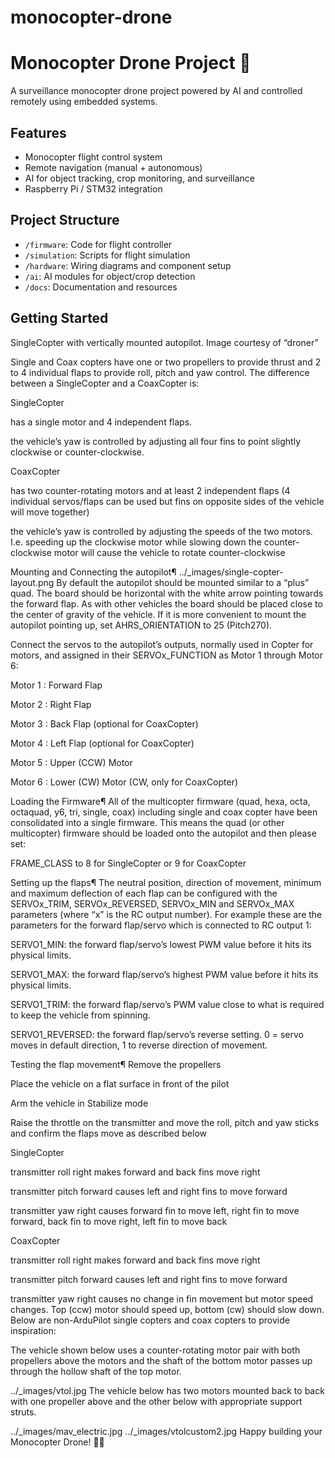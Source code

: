 ﻿# monocopter-drone
# Monocopter Drone Project 🚁

A surveillance monocopter drone project powered by AI and controlled remotely using embedded systems.

## Features
- Monocopter flight control system
- Remote navigation (manual + autonomous)
- AI for object tracking, crop monitoring, and surveillance
- Raspberry Pi / STM32 integration

## Project Structure
- `/firmware`: Code for flight controller
- `/simulation`: Scripts for flight simulation
- `/hardware`: Wiring diagrams and component setup
- `/ai`: AI modules for object/crop detection
- `/docs`: Documentation and resources

## Getting Started

SingleCopter with vertically mounted autopilot. Image courtesy of “droner”

Single and Coax copters have one or two propellers to provide thrust and 2 to 4 individual flaps to provide roll, pitch and yaw control. The difference between a SingleCopter and a CoaxCopter is:

SingleCopter

has a single motor and 4 independent flaps.

the vehicle’s yaw is controlled by adjusting all four fins to point slightly clockwise or counter-clockwise.

CoaxCopter

has two counter-rotating motors and at least 2 independent flaps (4 individual servos/flaps can be used but fins on opposite sides of the vehicle will move together)

the vehicle’s yaw is controlled by adjusting the speeds of the two motors. I.e. speeding up the clockwise motor while slowing down the counter-clockwise motor will cause the vehicle to rotate counter-clockwise

Mounting and Connecting the autopilot¶
../_images/single-copter-layout.png
By default the autopilot should be mounted similar to a “plus” quad. The board should be horizontal with the white arrow pointing towards the forward flap. As with other vehicles the board should be placed close to the center of gravity of the vehicle. If it is more convenient to mount the autopilot pointing up, set AHRS_ORIENTATION to 25 (Pitch270).

Connect the servos to the autopilot’s outputs, normally used in Copter for motors, and assigned in their SERVOx_FUNCTION as Motor 1 through Motor 6:

Motor 1 : Forward Flap

Motor 2 : Right Flap

Motor 3 : Back Flap (optional for CoaxCopter)

Motor 4 : Left Flap (optional for CoaxCopter)

Motor 5 : Upper (CCW) Motor

Motor 6 : Lower (CW) Motor (CW, only for CoaxCopter)

Loading the Firmware¶
All of the multicopter firmware (quad, hexa, octa, octaquad, y6, tri, single, coax) including single and coax copter have been consolidated into a single firmware. This means the quad (or other multicopter) firmware should be loaded onto the autopilot and then please set:

FRAME_CLASS to 8 for SingleCopter or 9 for CoaxCopter

Setting up the flaps¶
The neutral position, direction of movement, minimum and maximum deflection of each flap can be configured with the SERVOx_TRIM, SERVOx_REVERSED, SERVOx_MIN and SERVOx_MAX parameters (where “x” is the RC output number). For example these are the parameters for the forward flap/servo which is connected to RC output 1:

SERVO1_MIN: the forward flap/servo’s lowest PWM value before it hits its physical limits.

SERVO1_MAX: the forward flap/servo’s highest PWM value before it hits its physical limits.

SERVO1_TRIM: the forward flap/servo’s PWM value close to what is required to keep the vehicle from spinning.

SERVO1_REVERSED: the forward flap/servo’s reverse setting. 0 = servo moves in default direction, 1 to reverse direction of movement.

Testing the flap movement¶
Remove the propellers

Place the vehicle on a flat surface in front of the pilot

Arm the vehicle in Stabilize mode

Raise the throttle on the transmitter and move the roll, pitch and yaw sticks and confirm the flaps move as described below

SingleCopter

transmitter roll right makes forward and back fins move right

transmitter pitch forward causes left and right fins to move forward

transmitter yaw right causes forward fin to move left, right fin to move forward, back fin to move right, left fin to move back

CoaxCopter

transmitter roll right makes forward and back fins move right

transmitter pitch forward causes left and right fins to move forward

transmitter yaw right causes no change in fin movement but motor speed changes. Top (ccw) motor should speed up, bottom (cw) should slow down.
Below are non-ArduPilot single copters and coax copters to provide inspiration:

The vehicle shown below uses a counter-rotating motor pair with both propellers above the motors and the shaft of the bottom motor passes up through the hollow shaft of the top motor.

../_images/vtol.jpg
The vehicle below has two motors mounted back to back with one propeller above and the other below with appropriate support struts.

../_images/mav_electric.jpg ../_images/vtolcustom2.jpg
Happy building your Monocopter Drone! 🚁🚀
